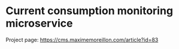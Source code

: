 # Current consumption monitoring microservice

Project page: https://cms.maximemoreillon.com/article?id=83
